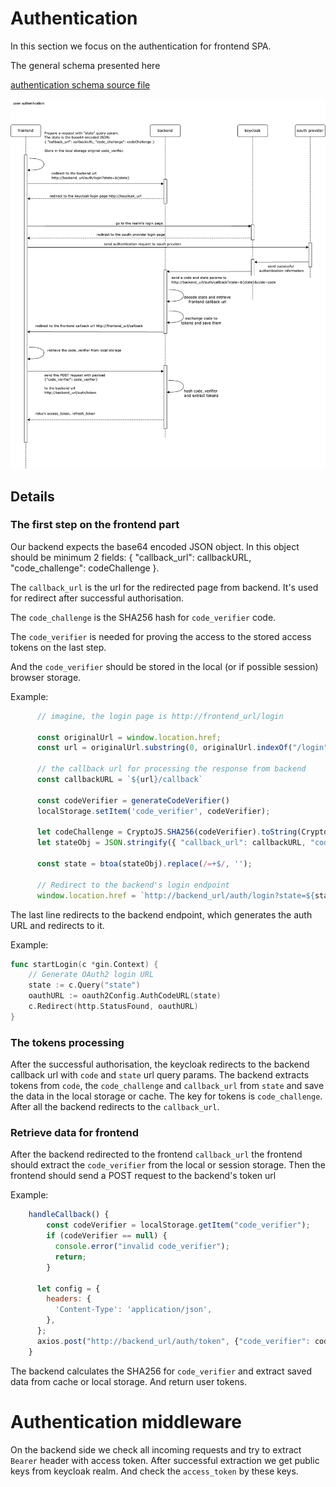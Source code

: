 # Authentication

In this section we focus on the authentication for frontend SPA.

The general schema presented here

[authentication schema source file](./authentication.drawio)

![authentication_schema](./authentication.png)

## Details

### The first step on the frontend part

Our backend expects the base64 encoded JSON object. In this object should be minimum 2 fields: { "callback_url": callbackURL, "code_challenge": codeChallenge }.

The `callback_url` is the url for the redirected page from backend. It's used for redirect after successful authorisation.

The `code_challenge` is the SHA256 hash for `code_verifier` code. 

The `code_verifier` is needed for proving the access to the stored access tokens on the last step.

And the `code_verifier` should be stored in the local (or if possible session) browser storage.

Example:

```js
      // imagine, the login page is http://frontend_url/login
      
      const originalUrl = window.location.href;
      const url = originalUrl.substring(0, originalUrl.indexOf("/login"));
      
      // the callback url for processing the response from backend
      const callbackURL = `${url}/callback`

      const codeVerifier = generateCodeVerifier()
      localStorage.setItem('code_verifier', codeVerifier);

      let codeChallenge = CryptoJS.SHA256(codeVerifier).toString(CryptoJS.enc.Hex);
      let stateObj = JSON.stringify({ "callback_url": callbackURL, "code_challenge": codeChallenge })

      const state = btoa(stateObj).replace(/=+$/, '');

      // Redirect to the backend's login endpoint
      window.location.href = `http://backend_url/auth/login?state=${state}`;
```

The last line redirects to the backend endpoint, which generates the auth URL and redirects to it.

Example:

```go
func startLogin(c *gin.Context) {
	// Generate OAuth2 login URL
	state := c.Query("state")
	oauthURL := oauth2Config.AuthCodeURL(state)
	c.Redirect(http.StatusFound, oauthURL)
}
```

### The tokens processing

After the successful authorisation, the keycloak redirects to the backend callback url with `code` and `state` url query params. 
The backend extracts tokens from `code`, the `code_challenge` and `callback_url` from `state` and save the data in the local storage or cache. 
The key for tokens is `code_challenge`. After all the backend redirects to the `callback_url`.

### Retrieve data for frontend

After the backend redirected to the frontend `callback_url` the frontend should extract the `code_verifier` from the local or session storage. 
Then the frontend should send a POST request to the backend's token url

Example:
```js
    handleCallback() {
        const codeVerifier = localStorage.getItem("code_verifier");
        if (codeVerifier == null) {
          console.error("invalid code_verifier");
          return;
        }

      let config = {
        headers: {
          'Content-Type': 'application/json',
        },
      };
      axios.post("http://backend_url/auth/token", {"code_verifier": codeVerifier}, config)
    }
```
The backend calculates the SHA256 for `code_verifier` and extract saved data from cache or local storage. And return user tokens.

# Authentication middleware

On the backend side we check all incoming requests and try to extract `Bearer` header with access token. 
After successful extraction we get public keys from keycloak realm. And check the `access_token` by these keys. 
